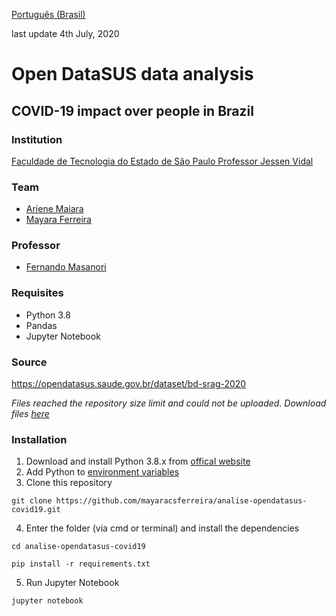 [Português (Brasil)](/README.md)

last update 4th July, 2020

# Open DataSUS data analysis
## COVID-19 impact over people in Brazil

### Institution
[Faculdade de Tecnologia do Estado de São Paulo Professor Jessen Vidal](https://fatecsjc-prd.azurewebsites.net/)

### Team
- [Ariene Maiara](https://github.com/arienemaiara)
- [Mayara Ferreira](https://github.com/mayaracsferreira)

### Professor
- [Fernando Masanori](https://github.com/fmasanori)

### Requisites
- Python 3.8
- Pandas
- Jupyter Notebook

### Source
https://opendatasus.saude.gov.br/dataset/bd-srag-2020

*Files reached the repository size limit and could not be uploaded. Download files [here](https://www.dropbox.com/sh/qe11sudil5daxez/AAA5AeuYAgMLDE4okCmNUSIra?dl=0)*

### Installation
1. Download and install Python 3.8.x from [offical website](https://www.python.org/downloads/)
2. Add Python to [environment variables](https://datatofish.com/add-python-to-windows-path/)
3. Clone this repository 
```
git clone https://github.com/mayaracsferreira/analise-opendatasus-covid19.git
```
4. Enter the folder (via cmd or terminal) and install the dependencies
```
cd analise-opendatasus-covid19
```

```
pip install -r requirements.txt
```
5. Run Jupyter Notebook
```
jupyter notebook
```
